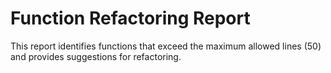 # Function Refactoring Report

This report identifies functions that exceed the maximum allowed lines (50) and provides suggestions for refactoring.


